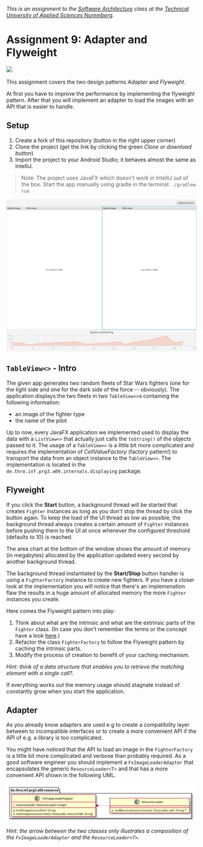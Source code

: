_This is an assignment to the [Software Architecture](https://ohm-softa.github.io) class at the [Technical University of Applied Sciences Nuremberg](http://www.th-nuernberg.de)._

# Assignment 9: Adapter and Flyweight

[![](https://travis-ci.org/hsro-inf-prg3/09-adapter-flyweight-jfx.svg?branch=master)](https://travis-ci.org/hsro-inf-prg3/09-adapter-flyweight-jfx)

This assignment covers the two design patterns _Adapter_ and _Flyweight_.

At first you have to improve the performance by implementing the flyweight pattern.
After that you will implement an adapter to load the images with an API that is easier to handle.

## Setup

1. Create a fork of this repository (button in the right upper corner)
1. Clone the project (get the link by clicking the green _Clone or download button_)
1. Import the project to your Android Studio; it behaves almost the same as IntelliJ.

> Note: The project uses JavaFX which doesn't work in IntelliJ out of the box.
> Start the app manually using gradle in the terminal: `./gradlew run`

![App layout](assets/images/app.png)


## `TableView<>` - Intro

The given app generates two random fleets of Star Wars fighters (one for the light side and one for the dark side of the force -- obviously).
The application displays the two fleets in two `TableView<>`s containing the following information:

* an image of the fighter type
* the name of the pilot

Up to now, every JavaFX application we implemented used to display the data with a `ListView<>` that actually just calls the `toString()` of the objects passed to it.
The usage of a `TableView<>` is a little bit more complicated and requires the implementation of _CellValueFactory_ (factory pattern!) to transport the data from an object instance to the `TableView<>`.
The implementation is located in the `de.thro.inf.prg3.a09.internals.displaying` package.


## Flyweight

If you click the **Start** button, a background thread will be started that creates `Fighter` instances as long as you don't stop the thread by click the button again.
To keep the load of the UI thread as low as possible, the background thread always creates a certain amount of `Fighter` instances before pushing them to the UI at once whenever the configured threshold (defaults to 10) is reached.

The area chart at the bottom of the window shows the amount of memory (in megabytes) allocated by the application updated every second by another background thread.

The background thread instantiated by the **Start/Stop** button handler is using a `FighterFactory` instance to create new fighters.
If you have a closer look at the implementation you will notice that there's an implemenation flaw the results in a huge amount of allocated memory the more `Fighter` instances you create.

Here comes the Flyweight pattern into play:

1. Think about what are the intrinsic and what are the extrinsic parts of the `Fighter` class.  (In case you don't remember the terms or the concept have a look [here](https://hsro-inf-prg3.github.io/09ln-proxy-adapter-flyweight/#flyweight).)
2. Refactor the class `FighterFactory` to follow the Flyweight pattern by caching the intrinsic parts.
3. Modify the process of creation to benefit of your caching mechanism.

_Hint: think of a data structure that enables you to retrieve the matching element with a single call?._

If everything works out the memory usage should stagnate instead of constantly grow when you start the application.


## Adapter

As you already know adapters are used e.g to create a compatibility layer between to incompatible interfaces or to create a more convenient API if the API of e.g. a library is too complicated.

You might have noticed that the API to load an image in the `FighterFactory` is a little bit more complicated and verbose than probably required.
As a good software engineer you should implement a `FxImageLoaderAdapter` that encapsulates the generic `ResourceLoader<T>` and that has a more convenient API shown in the following UML.

![FxImageLoaderAdapter spec](assets/images/adapter-spec.svg)

_Hint: the arrow between the two classes only illustrates a composition of the `FxImageLoaderAdapter` and the `ResourceLoader<T>`._
